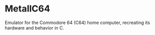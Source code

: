 # MetallC64
Emulator for the Commodore 64 (C64) home computer, recreating its hardware and behavior in C.
